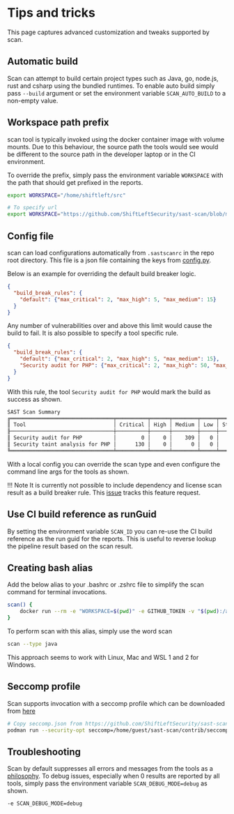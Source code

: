 # Tips and tricks

This page captures advanced customization and tweaks supported by scan.

## Automatic build

Scan can attempt to build certain project types such as Java, go, node.js, rust and csharp using the bundled runtimes. To enable auto build simply pass `--build` argument or set the environment variable `SCAN_AUTO_BUILD` to a non-empty value.

## Workspace path prefix

scan tool is typically invoked using the docker container image with volume mounts. Due to this behaviour, the source path the tools would see would be different to the source path in the developer laptop or in the CI environment.

To override the prefix, simply pass the environment variable `WORKSPACE` with the path that should get prefixed in the reports.

```bash
export WORKSPACE="/home/shiftleft/src"

# To specify url
export WORKSPACE="https://github.com/ShiftLeftSecurity/sast-scan/blob/master"
```

## Config file

scan can load configurations automatically from `.sastscanrc` in the repo root directory. This file is a json file containing the keys from [config.py](https://github.com/ShiftLeftSecurity/sast-scan/blob/master/lib/config.py).

Below is an example for overriding the default build breaker logic.

```json
{
  "build_break_rules": {
    "default": {"max_critical": 2, "max_high": 5, "max_medium": 15}
  }
}
```

Any number of vulnerabilities over and above this limit would cause the build to fail. It is also possible to specify a tool specific rule.

```json
{
  "build_break_rules": {
    "default": {"max_critical": 2, "max_high": 5, "max_medium": 15},
    "Security audit for PHP": {"max_critical": 2, "max_high": 50, "max_medium": 500}
  }
}
```

With this rule, the tool `Security audit for PHP` would mark the build as success as shown.

```bash
SAST Scan Summary
╔═════════════════════════════════╤══════════╤══════╤════════╤═════╤════════╗
║ Tool                            │ Critical │ High │ Medium │ Low │ Status ║
╟─────────────────────────────────┼──────────┼──────┼────────┼─────┼────────╢
║ Security audit for PHP          │        0 │    0 │    309 │   0 │   ✅   ║
║ Security taint analysis for PHP │      130 │    0 │      0 │   0 │   ❌   ║
╚═════════════════════════════════╧══════════╧══════╧════════╧═════╧════════╝
```

With a local config you can override the scan type and even configure the command line args for the tools as shown.

!!! Note
    It is currently not possible to include dependency and license scan result as a build breaker rule. This [issue](https://github.com/ShiftLeftSecurity/sast-scan/issues/136) tracks this feature request.


## Use CI build reference as runGuid

By setting the environment variable `SCAN_ID` you can re-use the CI build reference as the run guid for the reports. This is useful to reverse lookup the pipeline result based on the scan result.

## Creating bash alias

Add the below alias to your .bashrc or .zshrc file to simplify the scan command for terminal invocations.

```bash
scan() {
    docker run --rm -e "WORKSPACE=$(pwd)" -e GITHUB_TOKEN -v "$(pwd):/app" shiftleft/scan scan $*
}
```

To perform scan with this alias, simply use the word scan

```bash
scan --type java
```

This approach seems to work with Linux, Mac and WSL 1 and 2 for Windows.

## Seccomp profile

Scan supports invocation with a seccomp profile which can be downloaded from [here](https://github.com/ShiftLeftSecurity/sast-scan/blob/master/contrib/seccomp.json)

```bash
# Copy seccomp.json from https://github.com/ShiftLeftSecurity/sast-scan/blob/master/contrib/seccomp.json
podman run --security-opt seccomp=/home/guest/sast-scan/contrib/seccomp.json -e "WORKSPACE=$(pwd)" -v "$(pwd):/app" shiftleft/scan scan
```

## Troubleshooting

Scan by default suppresses all errors and messages from the tools as a [philosophy](../getting-started/zen-of-scan.md). To debug issues, especially when 0 results are reported by all tools, simply pass the environment variable `SCAN_DEBUG_MODE=debug` as shown.

```
-e SCAN_DEBUG_MODE=debug
```
